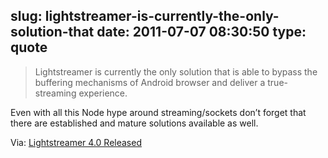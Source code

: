 slug: lightstreamer-is-currently-the-only-solution-that
date: 2011-07-07 08:30:50
type: quote
---

> Lightstreamer is currently the only solution that is able to bypass the buffering mechanisms of Android browser and deliver a true-streaming experience.

Even with all this Node hype around streaming/sockets don’t forget that there are established and mature solutions available as well.

 Via: [Lightstreamer 4.0 Released](http://cometdaily.com/2011/07/06/lightstreamer-40-released/)
